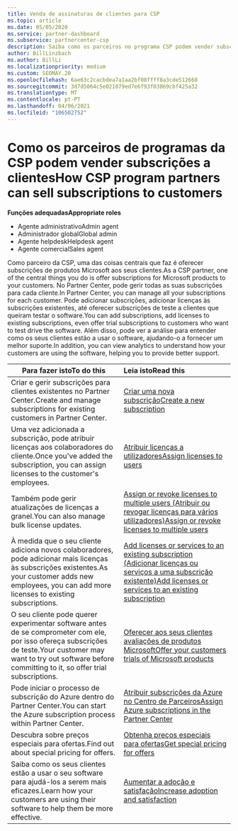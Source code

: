 ```yaml
---
title: Venda de assinaturas de clientes para CSP
ms.topic: article
ms.date: 05/05/2020
ms.service: partner-dashboard
ms.subservice: partnercenter-csp
description: Saiba como os parceiros no programa CSP podem vender subscrições aos clientes e geri-las através do Partner Center.
author: BillLinzbach
ms.author: BillLi
ms.localizationpriority: medium
ms.custom: SEOMAY.20
ms.openlocfilehash: 6ae63c2cacbdea7a1aa2bf08ffff8a3cde512668
ms.sourcegitcommit: 3d7d5064c5e021079ed7e6f93f03869cbf425a32
ms.translationtype: MT
ms.contentlocale: pt-PT
ms.lasthandoff: 04/06/2021
ms.locfileid: "106502752"
---
```

# <a name="how-csp-program-partners-can-sell-subscriptions-to-customers"></a><span data-ttu-id="6ecbe-103">Como os parceiros de programas da CSP podem vender subscrições a clientes</span><span class="sxs-lookup"><span data-stu-id="6ecbe-103">How CSP program partners can sell subscriptions to customers</span></span>

<span data-ttu-id="6ecbe-104">**Funções adequadas**</span><span class="sxs-lookup"><span data-stu-id="6ecbe-104">**Appropriate roles**</span></span>

- <span data-ttu-id="6ecbe-105">Agente administrativo</span><span class="sxs-lookup"><span data-stu-id="6ecbe-105">Admin agent</span></span>
- <span data-ttu-id="6ecbe-106">Administrador global</span><span class="sxs-lookup"><span data-stu-id="6ecbe-106">Global admin</span></span>
- <span data-ttu-id="6ecbe-107">Agente helpdesk</span><span class="sxs-lookup"><span data-stu-id="6ecbe-107">Helpdesk agent</span></span>
- <span data-ttu-id="6ecbe-108">Agente comercial</span><span class="sxs-lookup"><span data-stu-id="6ecbe-108">Sales agent</span></span>

<span data-ttu-id="6ecbe-109">Como parceiro da CSP, uma das coisas centrais que faz é oferecer subscrições de produtos Microsoft aos seus clientes.</span><span class="sxs-lookup"><span data-stu-id="6ecbe-109">As a CSP partner, one of the central things you do is offer subscriptions for Microsoft products to your customers.</span></span> <span data-ttu-id="6ecbe-110">No Partner Center, pode gerir todas as suas subscrições para cada cliente.</span><span class="sxs-lookup"><span data-stu-id="6ecbe-110">In Partner Center, you can manage all your subscriptions for each customer.</span></span> <span data-ttu-id="6ecbe-111">Pode adicionar subscrições, adicionar licenças às subscrições existentes, até oferecer subscrições de teste a clientes que queiram testar o software.</span><span class="sxs-lookup"><span data-stu-id="6ecbe-111">You can add subscriptions, add licenses to existing subscriptions, even offer trial subscriptions to customers who want to test drive the software.</span></span> <span data-ttu-id="6ecbe-112">Além disso, pode ver a análise para entender como os seus clientes estão a usar o software, ajudando-o a fornecer um melhor suporte.</span><span class="sxs-lookup"><span data-stu-id="6ecbe-112">In addition, you can view analytics to understand how your customers are using the software, helping you to provide better support.</span></span>

|<span data-ttu-id="6ecbe-113">**Para fazer isto**</span><span class="sxs-lookup"><span data-stu-id="6ecbe-113">**To do this**</span></span>   |<span data-ttu-id="6ecbe-114">**Leia isto**</span><span class="sxs-lookup"><span data-stu-id="6ecbe-114">**Read this**</span></span>   |
|----------------------|:----------------------|
|<span data-ttu-id="6ecbe-115">Criar e gerir subscrições para clientes existentes no Partner Center.</span><span class="sxs-lookup"><span data-stu-id="6ecbe-115">Create and manage subscriptions for existing customers in Partner Center.</span></span>|[<span data-ttu-id="6ecbe-116">Criar uma nova subscrição</span><span class="sxs-lookup"><span data-stu-id="6ecbe-116">Create a new subscription</span></span>](create-a-new-subscription.md)|
|<span data-ttu-id="6ecbe-117">Uma vez adicionada a subscrição, pode atribuir licenças aos colaboradores do cliente.</span><span class="sxs-lookup"><span data-stu-id="6ecbe-117">Once you've added the subscription, you can assign licenses to the customer's employees.</span></span>  |[<span data-ttu-id="6ecbe-118">Atribuir licenças a utilizadores</span><span class="sxs-lookup"><span data-stu-id="6ecbe-118">Assign licenses to users</span></span>](assign-licenses-to-users.md)|
|<span data-ttu-id="6ecbe-119">Também pode gerir atualizações de licenças a granel.</span><span class="sxs-lookup"><span data-stu-id="6ecbe-119">You can also manage bulk license updates.</span></span>   |[<span data-ttu-id="6ecbe-120">Assign or revoke licenses to multiple users (Atribuir ou revogar licenças para vários utilizadores)</span><span class="sxs-lookup"><span data-stu-id="6ecbe-120">Assign or revoke licenses to multiple users</span></span>](bulk-license-provisioning-for-multiple-users.md)|
|<span data-ttu-id="6ecbe-121">À medida que o seu cliente adiciona novos colaboradores, pode adicionar mais licenças às subscrições existentes.</span><span class="sxs-lookup"><span data-stu-id="6ecbe-121">As your customer adds new employees, you can add more licenses to existing subscriptions.</span></span>   |[<span data-ttu-id="6ecbe-122">Add licenses or services to an existing subscription (Adicionar licenças ou serviços a uma subscrição existente)</span><span class="sxs-lookup"><span data-stu-id="6ecbe-122">Add licenses or services to an existing subscription</span></span>](add-licenses-or-services-to-an-existing-subscription.md)|
|<span data-ttu-id="6ecbe-123">O seu cliente pode querer experimentar software antes de se comprometer com ele, por isso ofereça subscrições de teste.</span><span class="sxs-lookup"><span data-stu-id="6ecbe-123">Your customer may want to try out software before committing to it, so offer trial subscriptions.</span></span>    |[<span data-ttu-id="6ecbe-124">Oferecer aos seus clientes avaliações de produtos Microsoft</span><span class="sxs-lookup"><span data-stu-id="6ecbe-124">Offer your customers trials of Microsoft products</span></span>](offer-your-customers-trials-of-microsoft-products.md)|
|<span data-ttu-id="6ecbe-125">Pode iniciar o processo de subscrição do Azure dentro do Partner Center.</span><span class="sxs-lookup"><span data-stu-id="6ecbe-125">You can start the Azure subscription process within Partner Center.</span></span>   |[<span data-ttu-id="6ecbe-126">Atribuir subscrições da Azure no Centro de Parceiros</span><span class="sxs-lookup"><span data-stu-id="6ecbe-126">Assign Azure subscriptions in the Partner Center</span></span>](assign-azure-subscriptions.md)|
|<span data-ttu-id="6ecbe-127">Descubra sobre preços especiais para ofertas.</span><span class="sxs-lookup"><span data-stu-id="6ecbe-127">Find out about special pricing for offers.</span></span>   |[<span data-ttu-id="6ecbe-128">Obtenha preços especiais para ofertas</span><span class="sxs-lookup"><span data-stu-id="6ecbe-128">Get special pricing for offers</span></span>](get-special-pricing-for-offers.md)|
|<span data-ttu-id="6ecbe-129">Saiba como os seus clientes estão a usar o seu software para ajudá-los a serem mais eficazes.</span><span class="sxs-lookup"><span data-stu-id="6ecbe-129">Learn how your customers are using their software to help them be more effective.</span></span>   | [<span data-ttu-id="6ecbe-130">Aumentar a adoção e satisfação</span><span class="sxs-lookup"><span data-stu-id="6ecbe-130">Increase adoption and satisfaction</span></span>](increasing-adoption-and-satisfaction.md)   |
